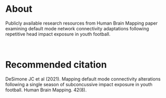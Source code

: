 # About
Publicly available research resources from Human Brain Mapping paper examining default mode network connectivity adaptations following repetitive head impact exposure in youth football.

<br>

# Recommended citation
DeSimone JC et al (2021). Mapping default mode connectivity alterations following a single season of subconcussive impact exposure in youth football. Human Brain Mapping. 42(8).
